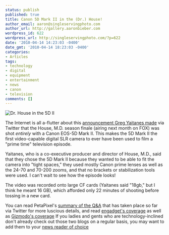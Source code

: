 ```yaml
---
status: publish
published: true
title: Canon 5D Mark II in the (Dr.) House!
author_email: aaron@singleservingphoto.com
author_url: http://gallery.aaronbieber.com
wordpress_id: 622
wordpress_url: http://singleservingphoto.com/?p=622
date: '2010-04-14 14:23:03 -0400'
date_gmt: '2010-04-14 18:23:03 -0400'
categories:
- Articles
tags:
- technology
- digital
- equipment
- entertainment
- news
- canon
- television
comments: []
---
```

![](/wp-content/uploads/2010/04/House_in_the_5DII-300x300.jpg "Dr. House in the 5D II")

The Internet is all a-flutter about this [announcement Greg Yaitanes
made](http://twitter.com/GregYaitanes/status/11731103539) via Twitter
that the House, M.D. season finale (airing next month on FOX) was shot
_entirely_ with a Canon EOS-5D Mark II. This makes the 5D Mark II the
first video-capable digital SLR camera to ever have been used to film a
"prime time" television episode.

Yaitanes, who is a co-executive producer and director of House, M.D.,
said that they chose the 5D Mark II because they wanted to be able to
fit the camera into "tight spaces," they used mostly Canon prime lenses
as well as the 24-70 and 70-200 zooms, and that no brackets or
stabilization tools were used. I can't wait to see how the episode
looks!

The video was recorded onto large CF cards (Yaitanes said "18gb," but I
think he meant 16 GB), which afforded only 22 minutes of shooting before
tossing in a new card.

You can read PetaPixel's [summary of the
Q&A](http://www.petapixel.com/2010/04/09/house-season-finale-filmed-entirely-with-canon-5d-mark-ii/)
that has taken place so far via Twitter for more luscious details, and
read [engadget's
coverage](http://www.engadget.com/2010/04/13/canon-5d-mark-ii-used-to-shoot-entire-house-season-finale-direc/)
as well as [Gizmodo's
coverage](http://gizmodo.com/5515991/house-season-finale-shot-entirely-on-a-canon-5d-mark-ii.)
If you ladies and gents who are technology-inclined don't already check
out those two blogs on a regular basis, you may want to add them to your
[news reader of choice](http://reader.google.com.)
